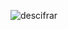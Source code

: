 ![descifrar](https://github.com/louisrubin/prog3/assets/72027738/9bebb060-d218-4658-9cff-64b6f1d5126d)
